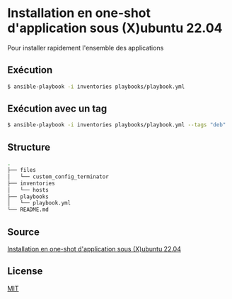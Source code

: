# Installation en one-shot d'application sous (X)ubuntu 22.04


Pour installer rapidement l'ensemble des applications

## Exécution

```bash
$ ansible-playbook -i inventories playbooks/playbook.yml
```

## Exécution avec un tag

```bash
$ ansible-playbook -i inventories playbooks/playbook.yml --tags "deb"
```

## Structure

```bash
.
├── files
│   └── custom_config_terminator
├── inventories
│   └── hosts
├── playbooks
│   └── playbook.yml
└── README.md
```


## Source

[Installation en one-shot d'application sous (X)ubuntu 22.04](https://it.izero.fr/ansible-installation-en-one-shot-dapplication-sous-xubuntu-22-04/)

## License

[MIT](https://choosealicense.com/licenses/mit/)
